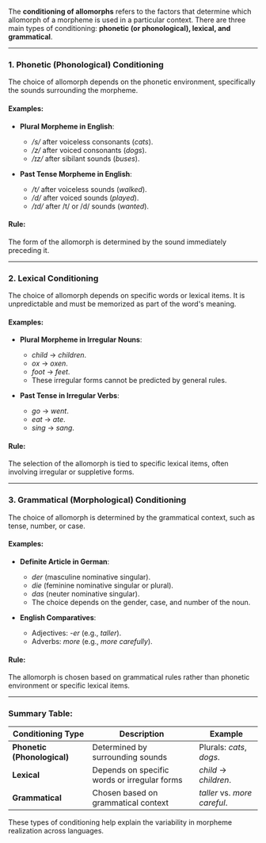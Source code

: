 The **conditioning of allomorphs** refers to the factors that determine which allomorph of a morpheme is used in a particular context. There are three main types of conditioning: **phonetic (or phonological), lexical, and grammatical**.

---

### **1. Phonetic (Phonological) Conditioning**

The choice of allomorph depends on the phonetic environment, specifically the sounds surrounding the morpheme.

#### Examples:

- **Plural Morpheme in English**:
    
    - _/s/_ after voiceless consonants (_cats_).
    - _/z/_ after voiced consonants (_dogs_).
    - _/ɪz/_ after sibilant sounds (_buses_).
- **Past Tense Morpheme in English**:
    
    - _/t/_ after voiceless sounds (_walked_).
    - _/d/_ after voiced sounds (_played_).
    - _/ɪd/_ after /t/ or /d/ sounds (_wanted_).

#### Rule:

The form of the allomorph is determined by the sound immediately preceding it.

---

### **2. Lexical Conditioning**

The choice of allomorph depends on specific words or lexical items. It is unpredictable and must be memorized as part of the word's meaning.

#### Examples:

- **Plural Morpheme in Irregular Nouns**:
    
    - _child_ → _children_.
    - _ox_ → _oxen_.
    - _foot_ → _feet_.
    - These irregular forms cannot be predicted by general rules.
- **Past Tense in Irregular Verbs**:
    
    - _go_ → _went_.
    - _eat_ → _ate_.
    - _sing_ → _sang_.

#### Rule:

The selection of the allomorph is tied to specific lexical items, often involving irregular or suppletive forms.

---

### **3. Grammatical (Morphological) Conditioning**

The choice of allomorph is determined by the grammatical context, such as tense, number, or case.

#### Examples:

- **Definite Article in German**:
    
    - _der_ (masculine nominative singular).
    - _die_ (feminine nominative singular or plural).
    - _das_ (neuter nominative singular).
    - The choice depends on the gender, case, and number of the noun.
- **English Comparatives**:
    
    - Adjectives: _-er_ (e.g., _taller_).
    - Adverbs: _more_ (e.g., _more carefully_).

#### Rule:

The allomorph is chosen based on grammatical rules rather than phonetic environment or specific lexical items.

---

### Summary Table:

|**Conditioning Type**|**Description**|**Example**|
|---|---|---|
|**Phonetic (Phonological)**|Determined by surrounding sounds|Plurals: _cats_, _dogs_.|
|**Lexical**|Depends on specific words or irregular forms|_child_ → _children_.|
|**Grammatical**|Chosen based on grammatical context|_taller_ vs. _more careful_.|

These types of conditioning help explain the variability in morpheme realization across languages.